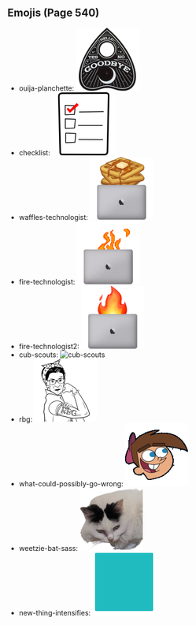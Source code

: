 
## Emojis (Page 540)

* ouija-planchette: ![ouija-planchette](output/ouija-planchette.png)
* checklist: ![checklist](output/checklist.png)
* waffles-technologist: ![waffles-technologist](output/waffles-technologist.png)
* fire-technologist: ![fire-technologist](output/fire-technologist.gif)
* fire-technologist2: ![fire-technologist2](output/fire-technologist2.png)
* cub-scouts: ![cub-scouts](output/cub-scouts)
* rbg: ![rbg](output/rbg.png)
* what-could-possibly-go-wrong: ![what-could-possibly-go-wrong](output/what-could-possibly-go-wrong.gif)
* weetzie-bat-sass: ![weetzie-bat-sass](output/weetzie-bat-sass.png)
* new-thing-intensifies: ![new-thing-intensifies](output/new-thing-intensifies.gif)
